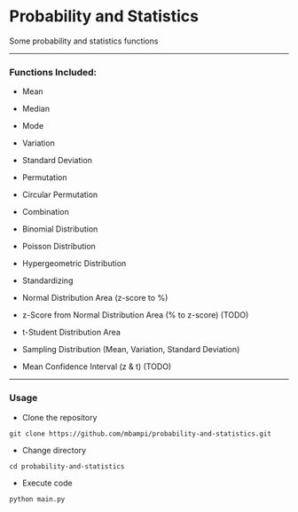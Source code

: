 # Probability and Statistics

Some probability and statistics functions


--------------------------------------------------

### Functions Included:

 - Mean
 - Median
 - Mode
 - Variation
 - Standard Deviation
 
 - Permutation
 - Circular Permutation
 - Combination
 
 - Binomial Distribution
 - Poisson Distribution
 - Hypergeometric Distribution
 
 - Standardizing
 - Normal Distribution Area (z-score to %)
 - z-Score from Normal Distribution Area (% to z-score) (TODO)
 - t-Student Distribution Area
 
 - Sampling Distribution (Mean, Variation, Standard Deviation)

 - Mean Confidence Interval (z & t) (TODO)

--------------------------------------------------

### Usage

- Clone the repository

```
git clone https://github.com/mbampi/probability-and-statistics.git
```

- Change directory

```
cd probability-and-statistics
```

- Execute code

```
python main.py
```
